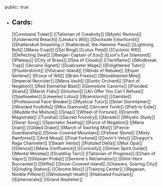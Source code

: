 public:: true
- ## Cards:
	[[Command Tower]]
	[[Talisman of Creativity]]
	[[Mystic Remora]]
	[[Underworld Breach]]
	[[Jeska's Will]]
	[[Dockside Extortionist]]
	[[Shatterskull Smashing // Shatterskull, the Hammer Pass]]
	[[Lightning Bolt]]
	[[Mana Crypt]]
	[[Sol Ring]]
	[[Lotus Petal]]
	[[Cyclonic Rift]]
	[[Deflecting Swat]]
	[[Ranger-Captain of Eos]]
	[[Lion's Eye Diamond]]
	[[Plateau]]
	[[City of Brass]]
	[[Sea of Clouds]]
	[[Twinflame]]
	[[Mindbreak Trap]]
	[[Arcane Signet]]
	[[Dualcaster Mage]]
	[[Enlightened Tutor]]
	[[Flusterstorm]]
	[[Volcanic Island]]
	[[Winds of Rebuke]]
	[[Esper Sentinel]]
	[[Force of Will]]
	[[Brain Freeze]]
	[[Bloodstained Mire]]
	[[Imperial Recruiter]]
	[[Mana Vault]]
	[[Exotic Orchard]]
	[[Pact of Negation]]
	[[Red Elemental Blast]]
	[[Gemstone Caverns]]
	[[Flooded Strand]]
	[[Marsh Flats]]
	[[Intuition]]
	[[An Offer You Can't Refuse]]
	[[Spellseeker]]
	[[Jeweled Lotus]]
	[[Brainstorm]]
	[[Gamble]]
	[[Professional Face-Breaker]]
	[[Mystical Tutor]]
	[[Siren Stormtamer]]
	[[Wooded Foothills]]
	[[Mox Diamond]]
	[[Ancient Tomb]]
	[[Path to Exile]]
	[[Muddle the Mixture]]
	[[Snap]]
	[[Wheel of Fortune]]
	[[Drannith Magistrate]]
	[[Tundra]]
	[[Sacred Foundry]]
	[[Abrade]]
	[[Rhystic Study]]
	[[Swan Song]]
	[[Spectator Seating]]
	[[Force of Negation]]
	[[Mana Drain]]
	[[Gilded Drake]]
	[[March of Swirling Mist]]
	[[Fierce Guardianship]]
	[[Snow-Covered Mountain]]
	[[Fellwar Stone]]
	[[Misty Rainforest]]
	[[Arid Mesa]]
	[[Final Fortune]]
	[[Dovin's Veto]]
	[[Dragon's Rage Channeler]]
	[[Steam Vents]]
	[[Polluted Delta]]
	[[Mox Opal]]
	[[Silence]]
	[[Mana Confluence]]
	[[Curiosity]]
	[[Simian Spirit Guide]]
	[[Mental Misstep]]
	[[Scalding Tarn]]
	[[Talisman of Progress]]
	[[Chain of Vapor]]
	[[Gitaxian Probe]]
	[[Sevinne's Reclamation]]
	[[Glint-Horn Buccaneer]]
	[[Stifle]]
	[[Snow-Covered Island]]
	[[Otawara, Soaring City]]
	[[Grinding Station]]
	[[Chrome Mox]]
	[[Training Center]]
	[[Ragavan, Nimble Pilferer]]
	[[Windswept Heath]]
	[[Hallowed Fountain]]
	[[Ephemerate]]
	[[Grand Abolisher]]

